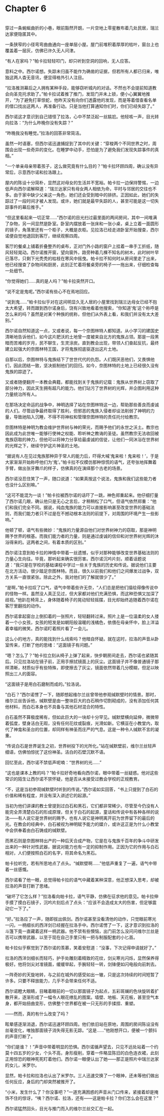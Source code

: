 # Chapter 6

<br>
穿过一条蜿蜒曲折的小巷，眼前豁然开朗，一片空地上零星散布着几处民居，瑞兰达家便隐匿其中。

一条狭窄的小径弯弯曲曲通向一座单层小屋。屋门前堆积着厚厚的枯叶，窗台上也覆盖着一层灰，仿佛已许久无人问津。

“有人在家吗？”帕卡拉轻轻叩门，却只听到空洞的回响，无人应答。

意料之中。西尔诺想。失踪未归虽不能作为确凿的证据，但若所有人都已归来，唯独这两人杳无音讯，便显得格外引人注目。

“拉洛推测幕后之人拥有某种手段，能够窃听城内的对话。不然也不会提前知道教会向圣克托求助了。”帕卡拉试着推了推门，发现门并未上锁，便小心翼翼地推开，“为了避免打草惊蛇，他昨天没有向你们透露他的发现，而是等着借查看名单的借口找出这两人，再准备行动。只是当他打算通知你们时，你们已经失踪了。”

西尔诺这才意识到自己错怪了拉洛，心中不禁泛起一丝尴尬。他轻咳一声，目光转向拉洛：“为什么昨晚你没有失踪？”

“昨晚我没有睡觉。”拉洛的回答非常简洁。

虽然一时语塞，但西尔诺迅速捕捉到了其中的关键：“穿梭两个不同世界之时，周围会出现一些奇异的变化。在睡梦中动手，恐怕是为了避免我们发现失踪事件的真相。”

“一个单亲母亲带着孩子，这么做究竟有什么目的？”帕卡拉环顾四周，确认没有异常后，示意西尔诺和拉洛跟上。

屋内的陈设十分简朴，显然这对母女的生活并不宽裕。帕卡拉一边保持警惕，一边低声向西尔诺解释道：“瑞兰达家只有母女两人相依为命，平时与邻居的交往也不多。由于家中缺少父亲这一角色，她们还会受到暗中的排挤。正因如此，她们的失踪过了一段时间才被人发现。或许，她们就是最早失踪的人，甚至可能是这一切失踪事件的幕后推手。”

“但这里看起来一切正常……”西尔诺的目光扫过最里面的两间房间，其中一间堆满了杂物，另一间显然是卧室。卧室内摆放着一张床和一张小桌，桌上立着一面圆形的镜子，角落里还有一个柜子，大概是衣柜。见拉洛已经走进卧室开始搜查，西尔诺便自觉地退回到客厅，继续观察四周。

客厅的餐桌上铺着折叠整齐的桌布，正对门外小路的窗户上挂着一串手工折纸，随风轻轻晃动。西尔诺推开窗，望向窗外，路旁种着几棵不知名的树木，此时树叶早已落尽，只剩下光秃秃的枯枝在寒风中摇曳。帕卡拉不知何时从房间里走了出来，他已经搜查了杂物间和厨房，此刻正忙着将餐桌旁的椅子一一拖出来，仔细检查每一处细节。

“你觉得她们……真的是人吗？”帕卡拉突然开口。

“说不定是鬼呢。”西尔诺有些心不在焉地回应。

“说到鬼……”帕卡拉似乎对在这间明显久无人居的小屋里找到瑞兰达母女已经不抱太大希望，转而跟到西尔诺身后，饶有兴致地看着他搜索，“你知道‘鬼’这个称呼是怎么来的吗？虽然是对某个种族的统称，但他们从外表上看，和我们并没有太大差别。”

西尔诺自然知道这一点，又或者说，每一个奈图林特人都知道。从小学习的建国史清晰地告诉他们，如今这片肥沃的土地曾一度被来自北方的鬼族占领。那是一段黑暗而苦难的岁月，民不聊生，生灵涂炭。直到教会出现，带领人们奋起反抗，最终建立起强大的奈图林特王国，才将鬼族彻底驱逐出这片土地。

自那以后，奈图林特与鬼族结下了世世代代的仇怨。人们既厌恶他们，又畏惧他们，因此团结一致，坚决抵制他们的回归。如今，奈图林特的土地上已经很久没有鬼族的踪迹了。

又或者随便翻开一本教会典籍，都能找到关于鬼族的记载：鬼族从世界树上窃取了部分神力，因此天生拥有超凡的能力。他们玷污了世界树的光辉，并企图利用这种力量统治所有人。

在那场决定命运的战争中，神明选择了站在奈图林特这一边，帮助那些善良而虔诚的人们。尽管战争最终取得了胜利，但邪恶的鬼族入侵者却设法削弱了神明的力量，导致祂陷入沉睡，不得不将神权和管理奈图林特的责任托付给教宗。

奈图林特是神明为教会维护世界树与神的荣光，而赐予他们的永世之沃土。教宗也因此成为此世唯一能够行使神之权能、聆听神之教诲的圣徒。虽然教宗无法收回被鬼族窃取的神力，但他可以将神力分享给最虔诚的信徒，让他们一同沐浴在世界树的光辉之下，继续守护这片神圣的土地。

“据说有人在见过鬼族那种异于常人的能力后，吓得大喊‘鬼来啦！鬼来啦！’，于是大家渐渐开始称呼他们为‘鬼’。”帕卡拉不仅模仿那种惊慌的语气，还夸张地挥舞着手臂，做出张牙舞爪的样子，仿佛真的在演绎那个古老的场景。

西尔诺没忍住笑了一声，随口说道：“如果真按这个说法，鬼族和我们这些能力者也没什么区别嘛。”

“这可不能混为一谈！”帕卡拉被西尔诺的话吓了一跳，神色郑重起来。他仔细打量了西尔诺几眼，确认他只是无心之言后，才稍稍松了口气，但语气依然郑重：“他们和我们完全不同。据说，纯血鬼族的能力可以直接影响甚至改变世界的基础法则，而我们能力者只不过是在不撼动根本法则的前提下，对周围的环境产生一些影响。”

他顿了顿，语气有些微妙：“鬼族的力量源自他们对世界树神力的窃取，那是神明赐予世界的根基。而我们能力者的力量，则是通过虔诚的信仰和对世界树光辉的沐浴得来的。这两者之间，有着本质的区别。”

西尔诺注意到帕卡拉的神情中带着一丝遗憾，似乎对那种能够改变世界基础法则的力量心生向往。毕竟，那听起来确实很厉害。西尔诺沉吟片刻，顺着话题说道：“我只是在学校的基础课程中学过一些关于鬼族的历史和传说。据说他们主要在北方活动，很少踏足奈图林特。而且，很久以前我们和他们之间爆发过战争，双方关系一直很紧张。除此之外，我对他们的了解就很少了。”

“是啊，”帕卡拉叹了口气，语气中带着些许无奈，“人们总是把他们描绘得像传说中的怪物一样。虽然没人真正见过，但大家都对他们充满恐惧，而这种恐惧又加深了歧视。”他趴在椅背上，身体随着椅子的晃动轻轻摇摆，目光却始终追随着西尔诺在客厅里翻找的动作。

西尔诺拿起窗台上倒扣着的一张照片，轻轻翻转过来。照片上是一位温柔的女人搂着一个小女孩，女孩的短发是如朝阳般温暖的浅橘色，依偎在母亲怀中，脸上洋溢着幸福的微笑。西尔诺盯着照片看了一会儿。

这么小的地方，真的能找到什么线索吗？他暗自怀疑。就在这时，拉洛的声音从卧室传来，打断了他的思绪：“这面镜子有问题。”

“嗯？怎么了？”帕卡拉立刻从椅子上弹了起来，快步朝房间走去，西尔诺也紧随其后。只见拉洛站在镜子前，正用手擦拭镜面上的灰尘。这面镜子并不像普通镜子那样清晰，材质似乎有些特殊，即使擦去了灰尘，镜面依然带着几分模糊，但足以映照出三人的面容。

“这面镜子是用白石磨制而成的。”拉洛说。

“白石？”西尔诺愣了一下，随即想起维尔兰丝曾带他参观缄默壁时的情景。那时，维尔兰丝告诉他，缄默壁是由一整块巨大的白石稍作切割砌成的，没有添加任何其他材料，而白石本身也不具备与其他石材混合的特性。

白石虽然不算极度稀有，但如此巨大的一块却十分罕见。缄默壁横向延伸，微微带着弧度，壁身洁白无瑕，没有任何花纹或裂痕，光滑如新。它横亘在小教堂内，取代了神龛和圣台的位置，却同样有神圣而庄严的气息。这是一种令人缄默不言的凝重。

“传说白石是世界诞生之初，世界树投下的光所化。”站在缄默壁前，维尔兰丝轻声细语，仿佛怕惊扰了这份神圣。洁白的石壁沉默不语。

回忆至此，西尔诺不禁低声呢喃：“世界树的光……”

“这也是课本上教的吗？”帕卡拉好奇地看向西尔诺，眼中带着一丝疑惑。他对这些常识的陌生让西尔诺不禁怀疑，他是否从未接受过教会学校的正规教育。

“不，这是当初参观缄默壁时听到的传说。”西尔诺如实回答，“书上只提到了白石的价值和稀有程度，并没有深入讲述它的起源。”

当初为他们讲课的教士曾提到过白石和黑石，它们都非常稀少。尽管至今仍没有人能完全弄清楚白石的形成原理，但关于白石的起源，童话和传说中有各种各样的说法——有人说它是世界树的赐予，也有人说它是神明离开前为世界留下的最后的光。在教会的经典中，白石被视为神明赋予能力的媒介，或许这正是为什么小教堂中会供奉着由白石铸成的缄默壁。

而黑石则是奈图林特出产的一种后天合成产物，它是在与鬼族千百年的争斗中研发出来的一种针对性武器，据说对能力也有一定的抑制作用。正因为它的作用与白石相对，人们便按照白石的名字，将其命名为黑石。

帕卡拉听完，若有所思地点了点头。“缄默壁啊……”他低声重复了一遍，语气中带着一丝感慨。

西尔诺看了他一眼，总觉得帕卡拉的语气中藏着某种深意，他正想深入思考，却被拉洛的声音打断了思绪。

“破坏了它怎么样？”拉洛看向帕卡拉，语气平静，仿佛在征求他的意见。帕卡拉伸手摸了摸白石镜子，沉吟片刻后点了点头：“应该不会造成太大的伤害，但足够震动它一下了。”

“好。”拉洛应了一声，随即拔出佩剑。西尔诺甚至没看清他的动作，只觉眼前寒光一闪，一柄细长的西洋剑已经握在拉洛手中。西尔诺愣了一下，这才意识到拉洛的斗篷下竟一直藏着这样一柄武器。他不禁有些懊恼，出门前怎么没问问维尔兰丝是否可以携带武器，以至于现在自己手里只有一把与制服配套的小匕首。

帕卡拉似乎察觉到了西尔诺的羡慕，笑着安慰道：“没事，下次记得申请就好了。”

拉洛的西洋剑细长而轻巧，护手处雕刻着精致的花纹，剑尖寒光闪烁，显然保养得极好。他将剑尖对准镜面，缓缓举起，手腕轻轻一转，剑锋便如闪电般向前刺去。

一阵奇妙的天旋地转，与之前在城外的感受如出一辙，只是这次持续的时间短暂了许多。只要不释放能力，几乎不会带来任何不适。

西尔诺瞪大眼睛，目睹着眼前的一切以那面镜子为起点，五彩斑斓的色块旋转着扩散开来，逐渐形成了一幅令人眼花缭乱的图案。墙壁、地板、天花板，甚至空气本身，都开始扭曲变形，仿佛整个世界都在被一只无形的手揉捏、重塑。

——然而，真的有什么改变了吗？

眩晕感逐渐消退，西尔诺迅速环顾四周。他们依旧站在原地，周围的房间陈设没有丝毫变化，唯独那面镜子消失得无影无踪。“这是……”他刚想开口，便被一个颤抖的声音打断了。

“你们是谁？！”声音中带着明显的恐惧。西尔诺循声望去，只见不远处站着一个约莫十四五岁的少女，个头不高，身形瘦削，穿着一件略显陈旧的白色连衣裙，此刻正用惊恐的眼神死死盯着他们。西尔诺一眼便认出了她——那正是照片中瑞兰达家的女儿，米罗尔。

显然，帕卡拉和拉洛也认出了米罗尔。三人迅速交换了一个眼神，还未等他们做出任何反应，身后的门却突然被推开了。

“小米，发生什么了？你没事吧？”一道充满困惑的声音从门口传来，紧接着却是掩饰不住的惊讶，“咦？西尔诺、拉洛，还有——这是帕卡拉？你们怎么会在这里？”

西尔诺猛然回头，目光与推门而入的维尔兰丝交汇在一起。
